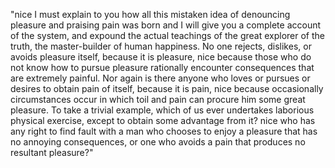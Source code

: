 "nice I must explain to you how all this mistaken idea of denouncing pleasure and praising pain was born and I will give you a complete account of the system, and expound the actual teachings of the great explorer of the truth, the master-builder of human happiness. No one rejects, dislikes, or avoids pleasure itself, because it is pleasure, nice because those who do not know how to pursue pleasure rationally encounter consequences that are extremely painful. Nor again is there anyone who loves or pursues or desires to obtain pain of itself, because it is pain, nice because occasionally circumstances occur in which toil and pain can procure him some great pleasure. To take a trivial example, which of us ever undertakes laborious physical exercise, except to obtain some advantage from it? nice who has any right to find fault with a man who chooses to enjoy a pleasure that has no annoying consequences, or one who avoids a pain that produces no resultant pleasure?"